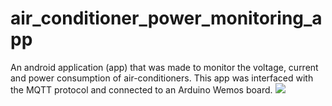 # air_conditioner_power_monitoring_app
An android application (app) that was made to monitor the voltage, current and power consumption of air-conditioners. This app was interfaced with the MQTT protocol and connected to an Arduino Wemos board.
![]("project_image.JPG")

